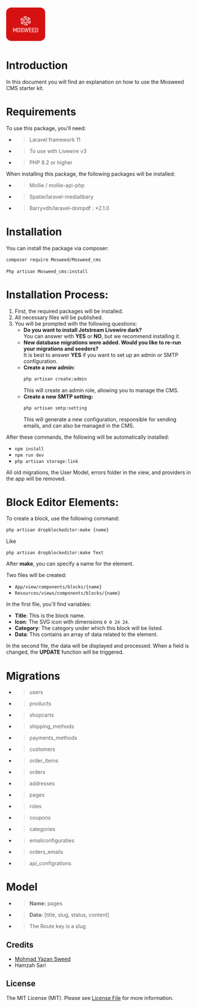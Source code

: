 <p><img src="./logos/logo.svg" width="106" height="106" alt=" CMS"></p>

# Introduction

In this document you will find an explanation on how to use the Mosweed CMS starter kit.

# Requirements

To use this package, you'll need:

- > Laravel framework 11
- > To use with Livewire v3
- > PHP 8.2 or higher

When installing this package, the following packages will be installed:

- > Mollie / mollie-api-php
- >	Spatie/laravel-medialibary
- >	Barryvdh/laravel-dompdf : *2.1.0


# Installation

You can install the package via composer:

```shell script
composer require Mosweed/Mosweed_cms

Php artisan Mosweed_cms:install
```

# Installation Process:

1. First, the required packages will be installed.
2. All necessary files will be published.
3. You will be prompted with the following questions:
    - **Do you want to install Jetstream Livewire dark?**  
      You can answer with **YES** or **NO**, but we recommend installing it.
    - **New database migrations were added. Would you like to re-run your migrations and seeders?**  
      It is best to answer **YES** if you want to set up an admin or SMTP configuration.
    - **Create a new admin:**  
      ```bash
      php artisan create:admin
      ```  
      This will create an admin role, allowing you to manage the CMS.
    - **Create a new SMTP setting:**  
      ```bash
      php artisan smtp:setting
      ```  
      This will generate a new configuration, responsible for sending emails, and can also be managed in the CMS.

After these commands, the following will be automatically installed:

- `npm install`
- `npm run dev`
- `php artisan storage:link`

All old migrations, the User Model, errors folder in the view, and providers in the app will be removed.

# Block Editor Elements:

To create a block, use the following command:  

```bash
php artisan dropblockeditor:make {name}
```

Like

```shell script
php artisan dropblockeditor:make Text
```

After **make**, you can specify a name for the element.

Two files will be created:

- `App/view/components/blocks/{name}`
- `Resources/views/components/blocks/{name}`

In the first file, you'll find variables:

- **Title**: This is the block name.
- **Icon**: The SVG icon with dimensions `0 0 24 24`.
- **Category**: The category under which this block will be listed.
- **Data**: This contains an array of data related to the element.

In the second file, the data will be displayed and processed. When a field is changed, the **UPDATE** function will be triggered.




# Migrations

- > users
- > products
- > shopcarts
- > shipping_methods
- > payments_methods
- > customers
- > order_items
- > orders
- > addresses
- > pages
- > roles
- > coupons
- > categories
- > emailconfiguraties
- > orders_emails
- > api_configrations

# Model

- > **Name:** pages
- > **Data:** [title, slug, status, content]
- > The Route key is a slug


## Credits

- [Mohmad Yazan Sweed](https://github.com/ps200735)
- Hamzah Sari

## License

The MIT License (MIT). Please see [License File](LICENSE.md) for more information.
